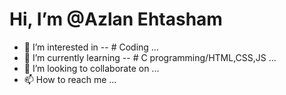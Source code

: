 # Hi, I’m @Azlan Ehtasham 
- 👀 I’m interested in -- # Coding ...
- 🌱 I’m currently learning -- # C programming/HTML,CSS,JS ...
- 💞️ I’m looking to collaborate on ...
- 📫 How to reach me ...

<!---
AzlanEh/AzlanEh is a ✨ special ✨ repository because its `README.md` (this file) appears on your GitHub profile.
You can click the Preview link to take a look at your changes.
--->
